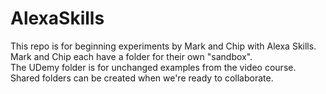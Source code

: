 # AlexaSkills<br>
This repo is for beginning experiments by Mark and Chip with Alexa Skills.<br>
Mark and Chip each have a folder for their own "sandbox".<br>
The UDemy folder is for unchanged examples from the video course.<br>
Shared folders can be created when we're ready to collaborate.<br>
